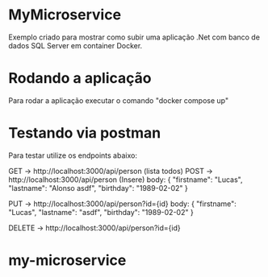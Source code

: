 # MyMicroservice

Exemplo criado para mostrar como subir uma aplicação .Net com banco de dados SQL Server em container Docker.

# Rodando a aplicação

Para rodar a aplicação executar o comando "docker compose up"

# Testando via postman

Para testar utilize os endpoints abaixo:

GET -> http://localhost:3000/api/person (lista todos)
POST -> http://localhost:3000/api/person (Insere)
  body:
    {
    "firstname": "Lucas",
    "lastname": "Alonso asdf",
    "birthday": "1989-02-02"
    }

PUT -> http://localhost:3000/api/person?id={id}
  body:
    {
    "firstname": "Lucas",
    "lastname": "asdf",
    "birthday": "1989-02-02"
    }

DELETE -> http://localhost:3000/api/person?id={id}
# my-microservice
